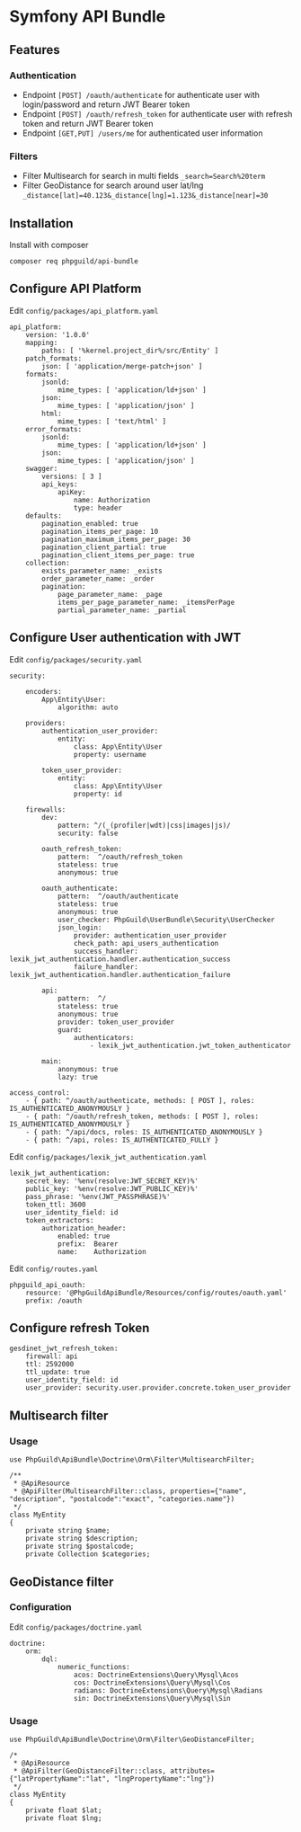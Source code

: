 # Symfony API Bundle

## Features

### Authentication
- Endpoint `[POST] /oauth/authenticate` for authenticate user with login/password and return JWT Bearer token
- Endpoint `[POST] /oauth/refresh_token` for authenticate user with refresh token and return JWT Bearer token
- Endpoint `[GET,PUT] /users/me` for authenticated user information

### Filters
- Filter Multisearch for search in multi fields `_search=Search%20term`
- Filter GeoDistance for search around user lat/lng `_distance[lat]=40.123&_distance[lng]=1.123&_distance[near]=30`

## Installation

Install with composer

    composer req phpguild/api-bundle

## Configure API Platform

Edit `config/packages/api_platform.yaml`

    api_platform:
        version: '1.0.0'
        mapping:
            paths: [ '%kernel.project_dir%/src/Entity' ]
        patch_formats:
            json: [ 'application/merge-patch+json' ]
        formats:
            jsonld:
                mime_types: [ 'application/ld+json' ]
            json:
                mime_types: [ 'application/json' ]
            html:
                mime_types: [ 'text/html' ]
        error_formats:
            jsonld:
                mime_types: [ 'application/ld+json' ]
            json:
                mime_types: [ 'application/json' ]
        swagger:
            versions: [ 3 ]
            api_keys:
                apiKey:
                    name: Authorization
                    type: header
        defaults:
            pagination_enabled: true
            pagination_items_per_page: 10
            pagination_maximum_items_per_page: 30
            pagination_client_partial: true
            pagination_client_items_per_page: true
        collection:
            exists_parameter_name: _exists
            order_parameter_name: _order
            pagination:
                page_parameter_name: _page
                items_per_page_parameter_name: _itemsPerPage
                partial_parameter_name: _partial

## Configure User authentication with JWT

Edit `config/packages/security.yaml`

    security:

        encoders:
            App\Entity\User:
                algorithm: auto

        providers:
            authentication_user_provider:
                entity:
                    class: App\Entity\User
                    property: username

            token_user_provider:
                entity:
                    class: App\Entity\User
                    property: id

        firewalls:
            dev:
                pattern: ^/(_(profiler|wdt)|css|images|js)/
                security: false

            oauth_refresh_token:
                pattern:  ^/oauth/refresh_token
                stateless: true
                anonymous: true
    
            oauth_authenticate:
                pattern:  ^/oauth/authenticate
                stateless: true
                anonymous: true
                user_checker: PhpGuild\UserBundle\Security\UserChecker
                json_login:
                    provider: authentication_user_provider
                    check_path: api_users_authentication
                    success_handler: lexik_jwt_authentication.handler.authentication_success
                    failure_handler: lexik_jwt_authentication.handler.authentication_failure
    
            api:
                pattern:  ^/
                stateless: true
                anonymous: true
                provider: token_user_provider
                guard:
                    authenticators:
                        - lexik_jwt_authentication.jwt_token_authenticator

            main:
                anonymous: true
                lazy: true

    access_control:
        - { path: ^/oauth/authenticate, methods: [ POST ], roles: IS_AUTHENTICATED_ANONYMOUSLY }
        - { path: ^/oauth/refresh_token, methods: [ POST ], roles: IS_AUTHENTICATED_ANONYMOUSLY }
        - { path: ^/api/docs, roles: IS_AUTHENTICATED_ANONYMOUSLY }
        - { path: ^/api, roles: IS_AUTHENTICATED_FULLY }


Edit `config/packages/lexik_jwt_authentication.yaml`

    lexik_jwt_authentication:
        secret_key: '%env(resolve:JWT_SECRET_KEY)%'
        public_key: '%env(resolve:JWT_PUBLIC_KEY)%'
        pass_phrase: '%env(JWT_PASSPHRASE)%'
        token_ttl: 3600
        user_identity_field: id
        token_extractors:
            authorization_header:
                enabled: true
                prefix:  Bearer
                name:    Authorization

Edit `config/routes.yaml`

    phpguild_api_oauth:
        resource: '@PhpGuildApiBundle/Resources/config/routes/oauth.yaml'
        prefix: /oauth

## Configure refresh Token

    gesdinet_jwt_refresh_token:
        firewall: api
        ttl: 2592000
        ttl_update: true
        user_identity_field: id
        user_provider: security.user.provider.concrete.token_user_provider

## Multisearch filter

### Usage

    use PhpGuild\ApiBundle\Doctrine\Orm\Filter\MultisearchFilter;
    
    /**
     * @ApiResource
     * @ApiFilter(MultisearchFilter::class, properties={"name", "description", "postalcode":"exact", "categories.name"})
     */
    class MyEntity
    {
        private string $name;
        private string $description;
        private string $postalcode;
        private Collection $categories;

## GeoDistance filter

### Configuration

Edit `config/packages/doctrine.yaml`

    doctrine:
        orm:
            dql:
                numeric_functions:
                    acos: DoctrineExtensions\Query\Mysql\Acos
                    cos: DoctrineExtensions\Query\Mysql\Cos
                    radians: DoctrineExtensions\Query\Mysql\Radians
                    sin: DoctrineExtensions\Query\Mysql\Sin

### Usage

    use PhpGuild\ApiBundle\Doctrine\Orm\Filter\GeoDistanceFilter;
    
    /*
     * @ApiResource
     * @ApiFilter(GeoDistanceFilter::class, attributes={"latPropertyName":"lat", "lngPropertyName":"lng"})
     */
    class MyEntity
    {
        private float $lat;
        private float $lng;
